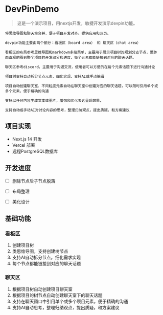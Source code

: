 # DevPinDemo
> 这是一个演示项目，用nextjs开发，敏捷开发演示devpin功能。

```
将思维导图和聊天室合并，便于项目开发对齐。提供应用和网页。

devpin功能主要由两个部分：看板区（board area） 和 聊天区（chat area）

看板区的布局参考思维导图和markdown多级菜单，主要用于展示项目树的规划分支节点，整体而直观的看到整个项目的开发部分和进度，每个元素都能链接到对应的聊天话题。

聊天区参考discord，主要用于沟通交流，使用者可以方便的在每个元素话题下进行沟通讨论

项目树支持自动拆分节点元素，细化实现，支持AI或手动编辑

项目自动创建聊天室，不同粒度元素自动在聊天室中创建对应的聊天话题，可以随时引用单个或多个元素，便于精确的沟通

支持以任何内容生成文本或图片，增强和优化表达呈现效果，

支持自动或手动AI对讨论内容的思考，整理归纳观点，提出质疑，和方案建议
```

## 项目实现
- Next.js 14 开发
- Vercel 部署
- 远程PostgreSQL数据库



## 开发进度

- [ ] 删除节点后子节点脱落
- [ ] 布局整理
- [ ] 美化设计





## 基础功能

###  看板区
1. 创建项目树
2. 类思维导图，支持创建树节点
3. 支持AI自动拆分节点，细化需求实现
4. 每个节点都能链接到对应的聊天话题

### 聊天区
1. 根据项目树自动创建项目聊天室
2. 根据项目的树节点自动创建聊天室下的聊天话题
3. 支持在聊天窗口中引用单个或多个项目元素，便于精确的沟通
4. 支持AI自动思考，整理归纳观点，提出质疑，和方案建议
